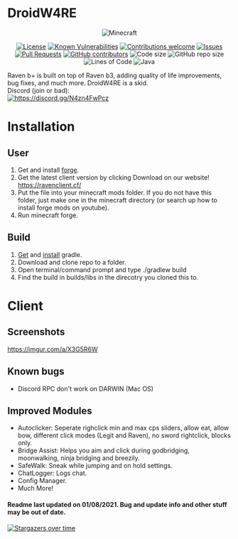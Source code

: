 # DroidW4RE
<p align="center">
  <img src="https://img.shields.io/badge/MC-1.8.9-brightgreen.svg" alt="Minecraft"/>
</p>

<p align="center">
  <a href="LICENSE"><img src="https://img.shields.io/github/license/Kopamed/Raven-bPLUS" alt="License"/></a>
  <a href="https://snyk.io/test/github/kopamed/Raven-bPLUS?targetFile=build.gradle"><img src="https://snyk.io/test/github/kopamed/Raven-bPLUS/badge.svg?targetFile=build.gradle" alt="Known Vulnerabilities"/></a>
  <a href="https://github.com/kopamed/Raven-bPLUS/issues/"><img src="https://img.shields.io/badge/contributions-welcome-brightgreen.svg?style=flat" alt="Contributions welcome"/></a>
  <a href="https://github.com/kopamed/Raven-bPLUS/issues/"><img src="https://img.shields.io/github/issues/kopamed/Raven-bPLUS.svg" alt="Issues"/></a>
  <a href="https://github.com/kopamed/Raven-bPLUS/pulls/"><img src="https://img.shields.io/github/issues-pr/kopamed/Raven-bPLUS.svg" alt="Pull Requests"/></a>
  <a href="https://github.com/kopamed/Raven-bPLUS/graphs/contributors/"><img src="https://img.shields.io/github/contributors/kopamed/Raven-bPLUS.svg" alt="GitHub contributors"/></a>
  <img src="https://img.shields.io/github/languages/code-size/kopamed/Raven-bPLUS.svg" alt="Code size"/>
  <img src="https://img.shields.io/github/repo-size/kopamed/Raven-bPLUS.svg" alt="GitHub repo size"/>
  <img src="https://tokei.rs/b1/github/kopamed/Raven-bPLUS?category=code" alt="Lines of Code"/>
  <img src="https://img.shields.io/github/languages/top/Kopamed/Raven-bPLUS" alt="Java"/>
</p>

Raven b+ is built on top of Raven b3, adding quality of life improvements, bug fixes, and much more. DroidW4RE is a skid.<br>
Discord (join or bad):<br>
<a href="https://discord.gg/N4zn4FwPcz"><img src="https://invidget.switchblade.xyz/N4zn4FwPcz" alt="https://discord.gg/N4zn4FwPcz"/></a><br>

# Installation
## User
1. Get and install [forge](https://files.minecraftforge.net/net/minecraftforge/forge/index_1.8.9.html 'forge'). 
2. Get the latest client version by clicking Download on our website! https://ravenclient.cf/
3. Put the file into your minecraft mods folder. If you do not have this folder, just make one in the minecraft directory (or search up how to install forge mods on youtube).
4. Run minecraft forge.

## Build
1. [Get](https://gradle.org/next-steps/?version=2.7&format=bin) and [install](https://docs.gradle.org/current/userguide/installation.html) gradle.
2. Download and clone repo to a folder.
3. Open terminal/command prompt and type ./gradlew build
4. Find the build in builds/libs in the direcotry you cloned this to.

# Client

## Screenshots
https://imgur.com/a/X3G5R6W

## Known bugs
 - Discord RPC don't work on DARWIN (Mac OS)

## Improved Modules
 - Autoclicker: Seperate righclick min and max cps sliders, allow eat, allow bow, different click modes (Legit and Raven), no sword rightclick, blocks only.
 - Bridge Assist: Helps you aim and click during godbridging, moonwalking, ninja bridging and breezily.
 - SafeWalk: Sneak while jumping and on hold settings.
 - ChatLogger: Logs chat.
 - Config Manager.
 - Much More!


#### Readme last updated on 01/08/2021. Bug and update info and other stuff may be out of date. 

[![Stargazers over time](https://starchart.cc/Kopamed/Raven-bPLUS.svg)](https://starchart.cc/Kopamed/Raven-bPLUS)
